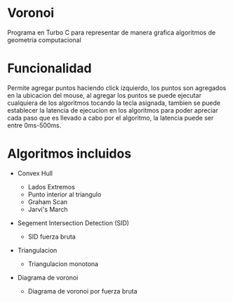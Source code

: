 # Voronoi
Programa en Turbo C para representar de manera grafica algoritmos de geometria computacional

# Funcionalidad
Permite agregar puntos haciendo click izquierdo, los puntos son agregados en la ubicacion del mouse, al agregar los puntos se puede ejecutar cualquiera de los algoritmos
tocando la tecla asignada, tambien se puede establecer la latencia de ejecucion en los algoritmos para poder apreciar cada paso que es llevado a cabo por el algoritmo,
la latencia puede ser entre 0ms-500ms.

# Algoritmos incluidos
- Convex Hull
  - Lados Extremos
  - Punto interior al triangulo
  - Graham Scan
  - Jarvi's March
  
- Segement Intersection Detection (SID)
  - SID fuerza bruta
  
- Triangulacion
  - Triangulacion monotona
  
- Diagrama de voronoi
  - Diagrama de voronoi por fuerza bruta
